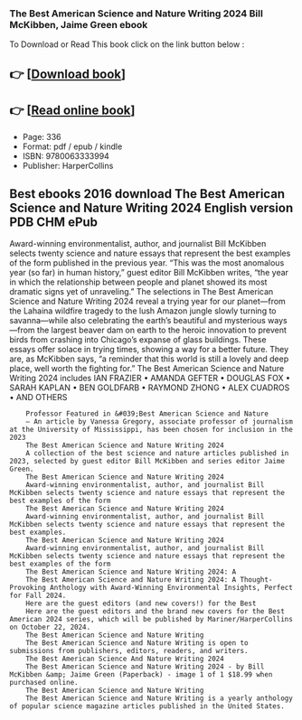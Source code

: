 ### The Best American Science and Nature Writing 2024 Bill McKibben, Jaime Green ebook

To Download or Read This book click on the link button below :

## 👉  [**[Download book](http://get-pdfs.com/download.php?group=book&from=github.com&id=719496&lnk=1064 "Download book")**]

## 👉  [**[Read online book](http://get-pdfs.com/download.php?group=book&from=github.com&id=719496&lnk=1064 "Read online book")**]


* Page: 336
* Format: pdf / epub / kindle
* ISBN: 9780063333994
* Publisher: HarperCollins



## Best ebooks 2016 download The Best American Science and Nature Writing 2024 English version PDB CHM ePub



Award-winning environmentalist, author, and journalist Bill McKibben selects twenty science and nature essays that represent the best examples of the form published in the previous year. “This was the most anomalous year (so far) in human history,” guest editor Bill McKibben writes, “the year in which the relationship between people and planet showed its most dramatic signs yet of unraveling.” The selections in The Best American Science and Nature Writing 2024 reveal a trying year for our planet—from the Lahaina wildfire tragedy to the lush Amazon jungle slowly turning to savanna—while also celebrating the earth’s beautiful and mysterious ways—from the largest beaver dam on earth to the heroic innovation to prevent birds from crashing into Chicago’s expanse of glass buildings. These essays offer solace in trying times, showing a way for a better future. They are, as McKibben says, “a reminder that this world is still a lovely and deep place, well worth the fighting for.” The Best American Science and Nature Writing 2024 includes IAN FRAZIER • AMANDA GEFTER • DOUGLAS FOX • SARAH KAPLAN • BEN GOLDFARB • RAYMOND ZHONG • ALEX CUADROS • AND OTHERS


        Professor Featured in &#039;Best American Science and Nature
        – An article by Vanessa Gregory, associate professor of journalism at the University of Mississippi, has been chosen for inclusion in the 2023 
        The Best American Science and Nature Writing 2024
        A collection of the best science and nature articles published in 2023, selected by guest editor Bill McKibben and series editor Jaime Green.
        The Best American Science and Nature Writing 2024
        Award-winning environmentalist, author, and journalist Bill McKibben selects twenty science and nature essays that represent the best examples of the form 
        The Best American Science and Nature Writing 2024
        Award-winning environmentalist, author, and journalist Bill McKibben selects twenty science and nature essays that represent the best examples.
        The Best American Science and Nature Writing 2024
        Award-winning environmentalist, author, and journalist Bill McKibben selects twenty science and nature essays that represent the best examples of the form 
        The Best American Science and Nature Writing 2024: A
        The Best American Science and Nature Writing 2024: A Thought-Provoking Anthology with Award-Winning Environmental Insights, Perfect for Fall 2024.
        Here are the guest editors (and new covers!) for the Best
        Here are the guest editors and the brand new covers for the Best American 2024 series, which will be published by Mariner/HarperCollins on October 22, 2024.
        The Best American Science and Nature Writing
        The Best American Science and Nature Writing is open to submissions from publishers, editors, readers, and writers.
        The Best American Science And Nature Writing 2024
        The Best American Science and Nature Writing 2024 - by Bill McKibben &amp; Jaime Green (Paperback) - image 1 of 1 $18.99 when purchased online.
        The Best American Science and Nature Writing
        The Best American Science and Nature Writing is a yearly anthology of popular science magazine articles published in the United States.
    




